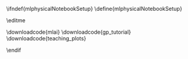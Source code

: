 \ifndef{mlphysicalNotebookSetup}
\define{mlphysicalNotebookSetup}

\editme

\downloadcode{mlai}
\downloadcode{gp_tutorial}
\downloadcode{teaching_plots}

\endif
